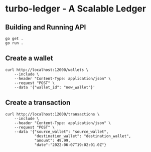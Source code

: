 # turbo-ledger - A Scalable Ledger
## Building and Running API
```shell
go get .
go run .
```

## Create a wallet
```shell
curl http://localhost:12000/wallets \
    --include \
    --header "Content-Type: application/json" \
    --request "POST" \
    --data '{"wallet_id": "new_wallet"}'
```

## Create a transaction
```shell
curl http://localhost:12000/transactions \
    --include \
    --header "Content-Type: application/json" \
    --request "POST" \
    --data '{"source_wallet": "source_wallet",
             "destination_wallet": "destination_wallet",
             "amount": 49.99,
             "date":"2022-06-07T19:02:01.0Z"}
```